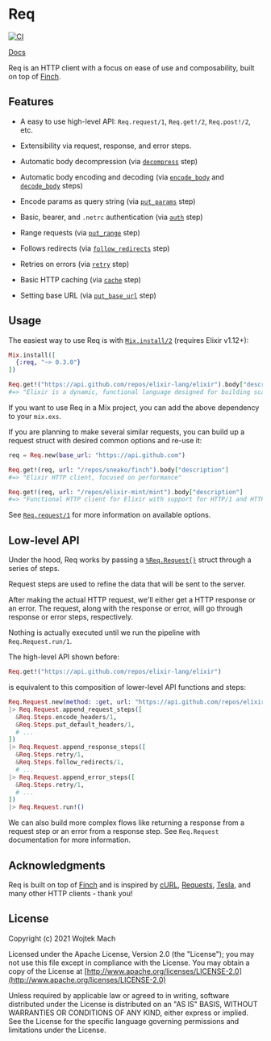 # Req

[![CI](https://github.com/wojtekmach/req/actions/workflows/ci.yml/badge.svg)](https://github.com/wojtekmach/req/actions/workflows/ci.yml)

[Docs](https://hexdocs.pm/req)

<!-- MDOC !-->

Req is an HTTP client with a focus on ease of use and composability, built on top of [Finch](https://github.com/keathley/finch).

## Features

  * A easy to use high-level API: `Req.request/1`, `Req.get!/2`, `Req.post!/2`, etc.

  * Extensibility via request, response, and error steps.

  * Automatic body decompression (via [`decompress`](`Req.Steps.decompress/1`) step)

  * Automatic body encoding and decoding (via [`encode_body`](`Req.Steps.encode_body/1`)
    and [`decode_body`](`Req.Steps.decode_body/1`) steps)

  * Encode params as query string (via [`put_params`](`Req.Steps.put_params/1`) step)

  * Basic, bearer, and `.netrc` authentication (via [`auth`](`Req.Steps.auth/1`) step)

  * Range requests (via [`put_range`](`Req.Steps.put_range/1`) step)

  * Follows redirects (via [`follow_redirects`](`Req.Steps.follow_redirects/1`) step)

  * Retries on errors (via [`retry`](`Req.Steps.retry/1`) step)

  * Basic HTTP caching (via [`cache`](`Req.Steps.put_if_modified_since/1`) step)

  * Setting base URL (via [`put_base_url`](`Req.Steps.put_base_url/1`) step)

## Usage

The easiest way to use Req is with [`Mix.install/2`](https://hexdocs.pm/mix/Mix.html#install/2) (requires Elixir v1.12+):

```elixir
Mix.install([
  {:req, "~> 0.3.0"}
])

Req.get!("https://api.github.com/repos/elixir-lang/elixir").body["description"]
#=> "Elixir is a dynamic, functional language designed for building scalable and maintainable applications"
```

If you want to use Req in a Mix project, you can add the above dependency to your `mix.exs`.

If you are planning to make several similar requests, you can build up a request struct with
desired common options and re-use it:

```elixir
req = Req.new(base_url: "https://api.github.com")

Req.get!(req, url: "/repos/sneako/finch").body["description"]
#=> "Elixir HTTP client, focused on performance"

Req.get!(req, url: "/repos/elixir-mint/mint").body["description"]
#=> "Functional HTTP client for Elixir with support for HTTP/1 and HTTP/2."
```

See [`Req.request/1`](https://hexdocs.pm/req/Req.html#request/1) for more information on available
options.

## Low-level API

Under the hood, Req works by passing a [`%Req.Request{}`](`Req.Request`) struct through a series of steps.

Request steps are used to refine the data that will be sent to the server.

After making the actual HTTP request, we'll either get a HTTP response or an error.
The request, along with the response or error, will go through response or
error steps, respectively.

Nothing is actually executed until we run the pipeline with `Req.Request.run/1`.

The high-level API shown before:

```elixir
Req.get!("https://api.github.com/repos/elixir-lang/elixir")
```

is equivalent to this composition of lower-level API functions and steps:

```elixir
Req.Request.new(method: :get, url: "https://api.github.com/repos/elixir-lang/elixir")
|> Req.Request.append_request_steps([
  &Req.Steps.encode_headers/1,
  &Req.Steps.put_default_headers/1,
  # ...
])
|> Req.Request.append_response_steps([
  &Req.Steps.retry/1,
  &Req.Steps.follow_redirects/1,
  # ...
|> Req.Request.append_error_steps([
  &Req.Steps.retry/1,
  # ...
])
|> Req.Request.run!()
```

We can also build more complex flows like returning a response from a request step
or an error from a response step. See `Req.Request` documentation for more information.

<!-- MDOC !-->

## Acknowledgments

Req is built on top of [Finch](http://github.com/keathley/finch) and is inspired by [cURL](https://curl.se), [Requests](https://docs.python-requests.org/en/master/), [Tesla](https://github.com/teamon/tesla), and many other HTTP clients - thank you!

## License

Copyright (c) 2021 Wojtek Mach

Licensed under the Apache License, Version 2.0 (the "License");
you may not use this file except in compliance with the License.
You may obtain a copy of the License at [http://www.apache.org/licenses/LICENSE-2.0](http://www.apache.org/licenses/LICENSE-2.0)

Unless required by applicable law or agreed to in writing, software
distributed under the License is distributed on an "AS IS" BASIS,
WITHOUT WARRANTIES OR CONDITIONS OF ANY KIND, either express or implied.
See the License for the specific language governing permissions and
limitations under the License.
